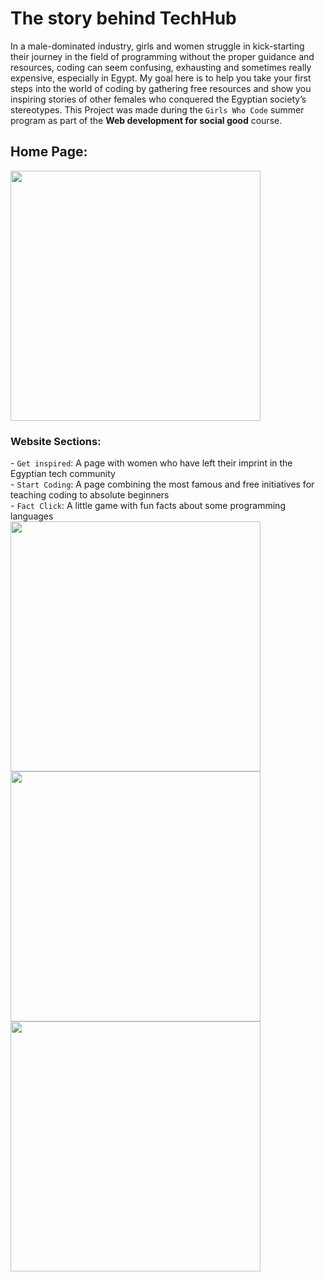 # The story behind TechHub
In a male-dominated industry, girls and women struggle in kick-starting their journey in the field of programming without the proper guidance and resources, 
coding can seem confusing, exhausting and sometimes really expensive, especially in Egypt. 
My goal here is to help you take your first steps into the world of coding by gathering free resources 
and show you inspiring stories of other females who conquered the Egyptian society’s stereotypes.
This Project was made during the `Girls Who Code` summer program as part of the **Web development for social good** course.
## Home Page:
<img src="https://github.com/RanwaKhaled/TechHub/assets/77844198/318ec49a-0429-460d-8cf8-e2e2a1edca16" width=400>
<h3>Website Sections:</h3>
- <code>Get inspired</code>: A page with women who have left their imprint in the Egyptian tech community <br>
- <code>Start Coding</code>: A page combining the most famous and free initiatives for teaching coding to absolute beginners <br>
- <code>Fact Click</code>: A little game with fun facts about some programming languages <br>
<img src="https://github.com/RanwaKhaled/TechHub/assets/77844198/f6880a71-6f7d-4b83-aeb8-0d9a001bf76c" width=400>
<img src="https://github.com/RanwaKhaled/TechHub/assets/77844198/b1ea753c-09b5-4163-82ca-16dec6d20bc1" width=400>
<img src="https://github.com/RanwaKhaled/TechHub/assets/77844198/6076001d-be8f-4234-a707-5bb24d21792d"width=400>


